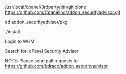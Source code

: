 
/usr/local/cpanel/3rdparty/bin/git clone https://github.com/CpanelInc/addon_securityadvisor.git

cd addon_securityadvisor/pkg

./install

Login to WHM.  

Search for:  cPanel Security Advisor







NOTE: Please send pull requests to https://github.com/bdraco/addon_securityadvisor
